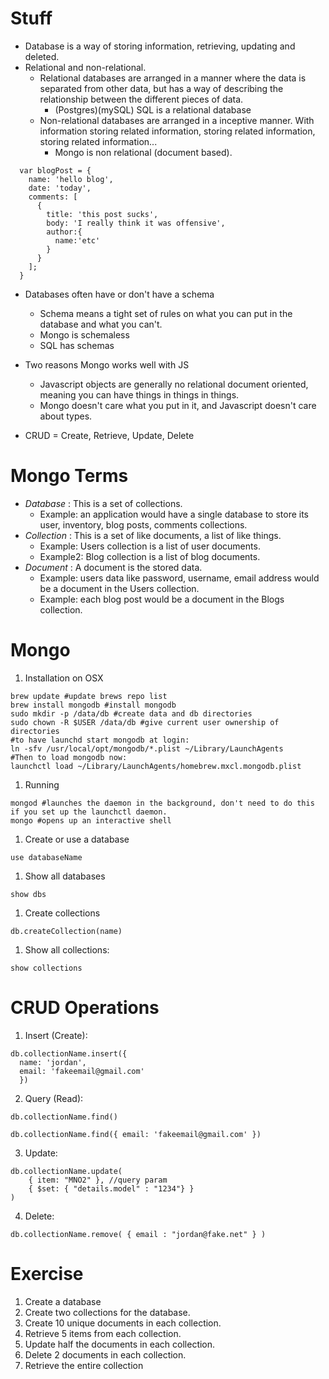 # Stuff

- Database is a way of storing information, retrieving, updating and deleted.
- Relational and non-relational.
  - Relational databases are arranged in a manner where the data is separated from other data, but has a way of describing the relationship between the different pieces of data.
    - (Postgres)(mySQL) SQL is a relational database
  - Non-relational databases are arranged in a inceptive manner. With information storing related information, storing related information, storing related information...
    - Mongo is non relational (document based).

```
  var blogPost = {
    name: 'hello blog',
    date: 'today',
    comments: [
      {
        title: 'this post sucks',
        body: 'I really think it was offensive',
        author:{
          name:'etc'
        }
      }
    ];
  }
```

- Databases often have or don't have a schema
  - Schema means a tight set of rules on what you can put in the database and what you can't.
  - Mongo is schemaless
  - SQL has schemas

- Two reasons Mongo works well with JS
  - Javascript objects are generally no relational  document oriented, meaning you can have things in things in things.
  - Mongo doesn't care what you put in it, and Javascript doesn't care about types.

- CRUD = Create, Retrieve, Update, Delete

# Mongo Terms

- *Database* : This is a set of collections.
  - Example: an application would have a single database to store its user, inventory, blog posts, comments collections.
- *Collection* : This is a set of like documents, a list of like things.
  - Example: Users collection is a list of user documents.
  - Example2: Blog collection is a list of blog documents.
- *Document* : A document is the stored data.
  - Example: users data like password, username, email address would be a document in the Users collection.
  - Example: each blog post would be a document in the Blogs collection.

# Mongo

1. Installation on OSX
```
brew update #update brews repo list
brew install mongodb #install mongodb
sudo mkdir -p /data/db #create data and db directories
sudo chown -R $USER /data/db #give current user ownership of directories
#to have launchd start mongodb at login:
ln -sfv /usr/local/opt/mongodb/*.plist ~/Library/LaunchAgents
#Then to load mongodb now:
launchctl load ~/Library/LaunchAgents/homebrew.mxcl.mongodb.plist
```
1. Running
```
mongod #launches the daemon in the background, don't need to do this if you set up the launchctl daemon.
mongo #opens up an interactive shell
```
1. Create or use a database
```
use databaseName
```
1. Show all databases
```
show dbs
```
1. Create collections
```
db.createCollection(name)
```
1. Show all collections:
```
show collections
```

# CRUD Operations

1. Insert (Create):
```
db.collectionName.insert({
  name: 'jordan',
  email: 'fakeemail@gmail.com'
  })
```

2. Query (Read):
```
db.collectionName.find()
```
```
db.collectionName.find({ email: 'fakeemail@gmail.com' })
```

3. Update:
```
db.collectionName.update(
    { item: "MNO2" }, //query param
    { $set: { "details.model" : "1234"} }
)
```

4. Delete:
```
db.collectionName.remove( { email : "jordan@fake.net" } )
```

# Exercise

1. Create a database
1. Create two collections for the database.
1. Create 10 unique documents in each collection.
1. Retrieve 5 items from each collection.
1. Update half the documents in each collection.
1. Delete 2 documents in each collection.
1. Retrieve the entire collection
